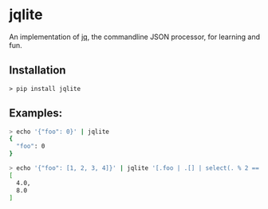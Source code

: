 # jqlite

An implementation of [jq](https://stedolan.github.io/jq/), the commandline JSON processor, for learning and fun.

## Installation

```shell
> pip install jqlite
```

## Examples:
```sh
> echo '{"foo": 0}' | jqlite
{
  "foo": 0
}

> echo '{"foo": [1, 2, 3, 4]}' | jqlite '[.foo | .[] | select(. % 2 == 0) | . * 2]'
[
  4.0,
  8.0
]
```